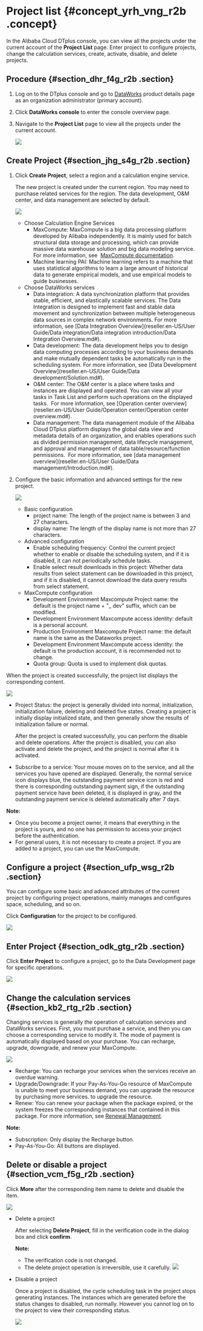 # Project list {#concept_yrh_vng_r2b .concept}

In the Alibaba Cloud DTplus console, you can view all the projects under the current account of the **Project List** page. Enter project to configure projects, change the calculation services, create, activate, disable, and delete projects.

## Procedure {#section_dhr_f4g_r2b .section}

1.  Log on to the DTplus console and go to [DataWorks](https://www.alibabacloud.com/product/ide) product details page as an organization administrator \(primary account\).
2.  Click **DataWorks console** to enter the console overview page.
3.  Navigate to the **Project List** page to view all the projects under the current account.

    ![](http://static-aliyun-doc.oss-cn-hangzhou.aliyuncs.com/assets/img/16187/15471985758729_en-US.jpg)


## Create Project {#section_jhg_s4g_r2b .section}

1.  Click **Create Project**, select a region and a calculation engine service.

    The new project is created under the current region. You may need to purchase related services for the region. The data development, O&M center, and data management are selected by default.

    ![](http://static-aliyun-doc.oss-cn-hangzhou.aliyuncs.com/assets/img/16187/15471985758730_en-US.png)

    -   Choose Calculation Engine Services
        -   MaxCompute: MaxCompute is a big data processing platform developed by Alibaba independently. It is mainly used for batch structural data storage and processing, which can provide massive data warehouse solution and big data modeling service. For more information, see  [MaxCompute documentation](https://www.alibabacloud.com/product/maxcompute).
        -   Machine learning PAI: Machine learning refers to a machine that uses statistical algorithms to learn a large amount of historical data to generate empirical models, and use empirical models to guide businesses.
    -   Choose DataWorks services
        -   Data integration: A data synchronization platform that provides stable, efficient, and elastically scalable services. The Data Integration is designed to implement fast and stable data movement and synchronization between multiple heterogeneous data sources in complex network environments. For more information, see [Data Integration Overview](reseller.en-US/User Guide/Data integration/Data integration introduction/Data Integration Overview.md#).
        -   Data development: The data development helps you to design data computing processes according to your business demands and make mutually dependent tasks be automatically run in the scheduling system. For more information, see [Data Development Overview](reseller.en-US/User Guide/Data development/Solution.md#).
        -   O&M center: The O&M center is a place where tasks and instances are displayed and operated. You can view all your tasks in Task List and perform such operations on the displayed tasks.  For more information, see [Operation center overview](reseller.en-US/User Guide/Operation center/Operation center overview.md#).
        -   Data management: The data management module of the Alibaba Cloud DTplus platform displays the global data view and metadata details of an organization, and enables operations such as divided permission management, data lifecycle management, and approval and management of data table/resource/function permissions.  For more information, see [data management overview](reseller.en-US/User Guide/Data management/Introduction.md#).
2.  Configure the basic information and advanced settings for the new project.

    ![](http://static-aliyun-doc.oss-cn-hangzhou.aliyuncs.com/assets/img/16187/15471985758731_en-US.png)

    -   Basic configuration
        -   project name: The length of the project name is between 3 and 27 characters.
        -   display name: The length of the display name is not more than 27 characters.
    -   Advanced configuration
        -   Enable scheduling frequency: Control the current project whether to enable or disable the scheduling system, and if it is disabled, it can not periodically schedule tasks.
        -   Enable select result downloads in this project: Whether data results from select statement can be downloaded in this project, and if it is disabled, it cannot download the data query results from select statement.
    -   MaxCompute configuration
        -   Development Environment Maxcompute Project name: the default is the project name + "\_ dev" suffix, which can be modified.
        -   Development Environment Maxcompute access identity: default is a personal account.
        -   Production Environment Maxcompute Project name: the default name is the same as the Dataworks project.
        -   Development Environment Maxcompute access identity: the default is the production account, it is recommended not to change.
        -   Quota group: Quota is used to implement disk quotas.

When the project is created successfully, the project list displays the corresponding content.

![](http://static-aliyun-doc.oss-cn-hangzhou.aliyuncs.com/assets/img/16187/15471985758732_en-US.jpg)

-   Project Status: the project is generally divided into normal, initialization, initialization failure, deleting and deleted five states. Creating a project is initially display initialized state, and then generally show the results of initialization failure or normal.

    After the project is created successfully, you can perform the disable and delete operations. After the project is disabled, you can also activate and delete the project, and the project is normal after it is activated.

-   Subscribe to a service: Your mouse moves on to the service, and all the services you have opened are displayed. Generally, the normal service icon displays blue, the outstanding payment service icon is red and there is corresponding outstanding payment sign, if the outstanding payment service have been deleted, it is displayed in gray, and the outstanding payment service is deleted automatically after 7 days.

**Note:** 

-   Once you become a project owner, it means that everything in the project is yours, and no one has permission to access your project before the authentication.
-   For general users, it is not necessary to create a project. If you are added to a project, you can use the MaxCompute.

## Configure a project {#section_ufp_wsg_r2b .section}

You can configure some basic and advanced attributes of the current project by configuring project operations, mainly manages and configures space, scheduling, and so on.

Click **Configuration** for the project to be configured.

![](http://static-aliyun-doc.oss-cn-hangzhou.aliyuncs.com/assets/img/16187/15471985758733_en-US.jpg)

## Enter Project {#section_odk_gtg_r2b .section}

Click **Enter Project** to configure a project, go to the Data Development page for specific operations.

![](http://static-aliyun-doc.oss-cn-hangzhou.aliyuncs.com/assets/img/16187/15471985758734_en-US.jpg)

## Change the calculation services {#section_kb2_rtg_r2b .section}

Changing services is generally the operation of calculation services and DataWorks services. First, you must purchase a service, and then you can choose a corresponding service to modify it. The mode of payment is automatically displayed based on your purchase. You can recharge, upgrade, downgrade, and renew your MaxCompute.

![](http://static-aliyun-doc.oss-cn-hangzhou.aliyuncs.com/assets/img/16187/15471985758735_en-US.jpg)

-   Recharge: You can recharge your services when the services receive an overdue warning.
-   Upgrade/Downgrade: If your Pay-As-You-Go resource of MaxCompute is unable to meet your business demand, you can upgrade the resource by purchasing more services. to upgrade the resource.
-   Renew: You can renew your package when the package expired, or the system freezes the corresponding instances that contained in this package. For more information, see [Renewal Management](https://www.alibabacloud.com/help/doc-detail/74875.htm).

**Note:** 

-   Subscription: Only display the Recharge button.
-   Pay-As-You-Go: All buttons are displayed.

## Delete or disable a project {#section_vcm_f5g_r2b .section}

Click **More** after the corresponding item name to delete and disable the item.

![](http://static-aliyun-doc.oss-cn-hangzhou.aliyuncs.com/assets/img/16187/15471985758736_en-US.jpg)

-   Delete a project

    After selecting **Delete Project**, fill in the verification code in the dialog box and click **confirm**.

    **Note:** 

    -   The verification code is not changed.
    -   The delete project operation is irreversible, use it carefully.
    ![](http://static-aliyun-doc.oss-cn-hangzhou.aliyuncs.com/assets/img/16187/15471985768737_en-US.jpg)

-   Disable a project

    Once a project is disabled, the cycle scheduling task in the project stops generating instances. The instances which are generated before the status changes to disabled, run normally. However you cannot log on to the project to view their corresponding status.

    ![](http://static-aliyun-doc.oss-cn-hangzhou.aliyuncs.com/assets/img/16187/15471985768738_en-US.jpg)


